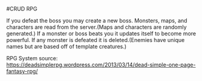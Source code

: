 #CRUD RPG

If you defeat the boss you may create a new boss.
Monsters, maps, and characters are read from the server.(Maps and characters are randomly generated.)
If a monster or boss beats you it updates itself to become more powerful.
If any monster is defeated it is deleted.(Enemies have unique names but are based off of template creatures.)

RPG System source:
https://deadsimplerpg.wordpress.com/2013/03/14/dead-simple-one-page-fantasy-rpg/
